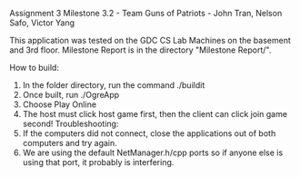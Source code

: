 Assignment 3 Milestone 3.2 - Team Guns of Patriots - John Tran, Nelson Safo, Victor Yang

This application was tested on the GDC CS Lab Machines on the basement and 3rd floor.
Milestone Report is in the directory "Milestone Report/".

How to build:
1. In the folder directory, run the command ./buildit
2. Once built, run ./OgreApp
3. Choose Play Online
4. The host must click host game first, then the client can click join game second!
Troubleshooting:
1. If the computers did not connect, close the applications out of both computers and try again.
2. We are using the default NetManager.h/cpp ports so if anyone else is using that port, it probably is interfering.
